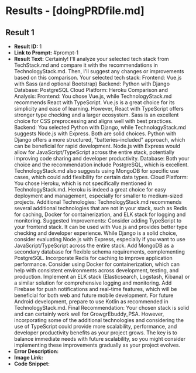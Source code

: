 # Results - [doingPRDfile.md]

## Result 1
* **Result ID:** 1
* **Link to Prompt:** #prompt-1
* **Result Text:** Certainly! I'll analyze your selected tech stack from TechStack.md and compare it with the recommendations in TechnologyStack.md. Then, I'll suggest any changes or improvements based on this comparison.
Your selected tech stack:
Frontend: Vue.js with Sass (and optional Bootstrap)
Backend: Python with Django
Database: PostgreSQL
Cloud Platform: Heroku
Comparison and Analysis:
Frontend:
You chose Vue.js, while TechnologyStack.md recommends React with TypeScript.
Vue.js is a great choice for its simplicity and ease of learning. However, React with TypeScript offers stronger type checking and a larger ecosystem.
Sass is an excellent choice for CSS preprocessing and aligns well with best practices.
Backend:
You selected Python with Django, while TechnologyStack.md suggests Node.js with Express.
Both are solid choices. Python with Django offers a more structured, "batteries-included" approach, which can be beneficial for rapid development.
Node.js with Express would allow for JavaScript/TypeScript across the entire stack, potentially improving code sharing and developer productivity.
Database:
Both your choice and the recommendation include PostgreSQL, which is excellent.
TechnologyStack.md also suggests using MongoDB for specific use cases, which could add flexibility for certain data types.
Cloud Platform:
You chose Heroku, which is not specifically mentioned in TechnologyStack.md.
Heroku is indeed a great choice for easy deployment and management, especially for smaller to medium-sized projects.
Additional Technologies:
TechnologyStack.md recommends several additional technologies that are not in your stack, such as Redis for caching, Docker for containerization, and ELK stack for logging and monitoring.
Suggested Improvements:
Consider adding TypeScript to your frontend stack. It can be used with Vue.js and provides better type checking and developer experience.
While Django is a solid choice, consider evaluating Node.js with Express, especially if you want to use JavaScript/TypeScript across the entire stack.
Add MongoDB as a secondary database for flexible schema requirements, complementing PostgreSQL.
Incorporate Redis for caching to improve application performance.
Consider using Docker for containerization, which can help with consistent environments across development, testing, and production.
Implement an ELK stack (Elasticsearch, Logstash, Kibana) or a similar solution for comprehensive logging and monitoring.
Add Firebase for push notifications and real-time features, which will be beneficial for both web and future mobile development.
For future Android development, prepare to use Kotlin as recommended in TechnologyStack.md.
Final Recommendation:
Your chosen stack is solid and can certainly work well for GrowgrEbuddy_PSA. However, incorporating some of the additional technologies and considering the use of TypeScript could provide more scalability, performance, and developer productivity benefits as your project grows. The key is to balance immediate needs with future scalability, so you might consider implementing these improvements gradually as your project evolves.
* **Error Description:** 
* **Image Link:** 
* **Code Snippet:** 

